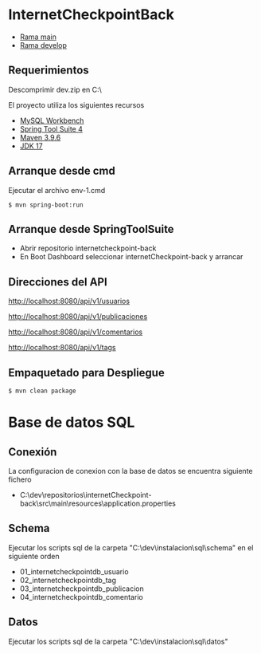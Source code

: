 # InternetCheckpointBack

* [Rama main](https://github.com/paccoc43/internetcheckpoint-back)
* [Rama develop](https://github.com/paccoc43/internetcheckpoint-back/tree/develop)

## Requerimientos

Descomprimir dev.zip en C:\

El proyecto utiliza los siguientes recursos

* [MySQL Workbench](https://www.mysql.com/products/workbench) 
* [Spring Tool Suite 4](https://spring.io/tools) 
* [Maven 3.9.6](https://maven.apache.org) 
* [JDK 17](https://www.oracle.com/java/technologies/javase/jdk17-archive-downloads.html) 

## Arranque desde cmd

Ejecutar el archivo env-1.cmd


    $ mvn spring-boot:run

## Arranque desde SpringToolSuite

* Abrir repositorio internetcheckpoint-back
* En Boot Dashboard seleccionar internetCheckpoint-back y arrancar 

## Direcciones del API

[http://localhost:8080/api/v1/usuarios](http://localhost:8080/api/v1/usuarios)

[http://localhost:8080/api/v1/publicaciones](http://localhost:8080/api/v1/publicaciones)

[http://localhost:8080/api/v1/comentarios](http://localhost:8080/api/v1/comentarios)

[http://localhost:8080/api/v1/tags](http://localhost:8080/api/v1/tags)

## Empaquetado para Despliegue

    $ mvn clean package

# Base de datos SQL

## Conexión

La configuracion de conexion con la base de datos se encuentra siguiente fichero

* C:\dev\repositorios\internetCheckpoint-back\src\main\resources\application.properties

## Schema

Ejecutar los scripts sql de la carpeta "C:\dev\instalacion\sql\schema" en el siguiente orden

* 01_internetcheckpointdb_usuario
* 02_internetcheckpointdb_tag
* 03_internetcheckpointdb_publicacion
* 04_internetcheckpointdb_comentario


## Datos

Ejecutar los scripts sql de la carpeta "C:\dev\instalacion\sql\datos"